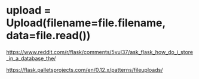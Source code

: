 # upload = Upload(filename=file.filename, data=file.read())

https://www.reddit.com/r/flask/comments/5vul37/ask_flask_how_do_i_store_in_a_database_the/

https://flask.palletsprojects.com/en/0.12.x/patterns/fileuploads/

